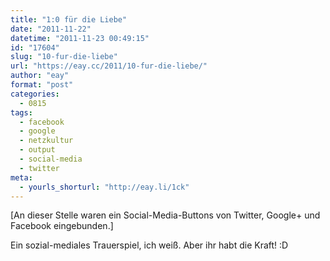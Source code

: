 ```yaml
---
title: "1:0 für die Liebe"
date: "2011-11-22"
datetime: "2011-11-23 00:49:15"
id: "17604"
slug: "10-fur-die-liebe"
url: "https://eay.cc/2011/10-fur-die-liebe/"
author: "eay"
format: "post"
categories:
  - 0815
tags:
  - facebook
  - google
  - netzkultur
  - output
  - social-media
  - twitter
meta:
  - yourls_shorturl: "http://eay.li/1ck"
---
```


\[An dieser Stelle waren ein Social-Media-Buttons von Twitter, Google+ und Facebook eingebunden.\]

Ein sozial-mediales Trauerspiel, ich weiß. Aber ihr habt die Kraft! :D
